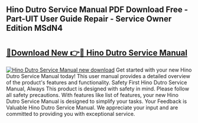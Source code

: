 ## Hino Dutro Service Manual PDF Download Free - Part-UIT User Guide Repair - Service Owner Edition MSdN4

# <h2><a href="http://bc63704.oget.top/?id=Hino+Dutro+Service+Manual">🔗Download New 👉🔴 Hino Dutro Service Manual</a></h2>

[![Hino Dutro Service Manual new download](https://i.imgur.com/5g1atiW.png)](http://bc63704.oget.top/?id=Hino+Dutro+Service+Manual)
Get started with your new Hino Dutro Service Manual today! This user manual provides a detailed overview of the product's features and functionality. Safety First Hino Dutro Service Manual, Always This product is designed with safety in mind. Please follow all safety precautions. With features like list of features, your new Hino Dutro Service Manual is designed to simplify your tasks. Your Feedback is Valuable Hino Dutro Service Manual. We appreciate your input and are committed to providing you with exceptional service.
